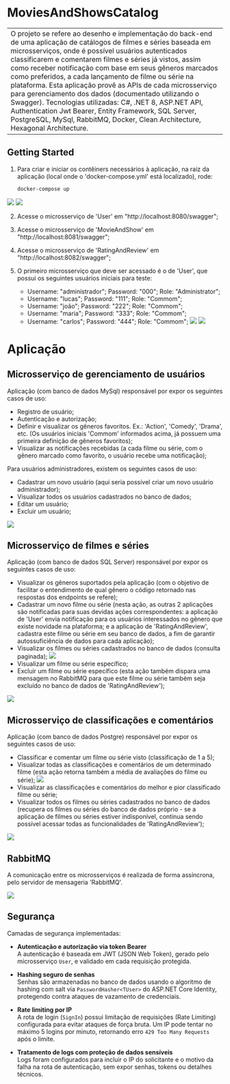 ﻿# MoviesAndShowsCatalog
<table>
<tr>
<td>
  O projeto se refere ao desenho e implementação do back-end de uma aplicação de catálogos de filmes e séries baseada em microsserviços, onde é possível usuários autenticados classificarem e comentarem filmes e séries já vistos, assim como receber notificação com base em seus gêneros marcados como preferidos, a cada lançamento de filme ou série na plataforma. Esta aplicação provê as APIs	de cada microsserviço para gerenciamento dos dados (documentado utilizando o Swagger). Tecnologias utilizadas: C#, .NET 8, ASP.NET API, Authentication Jwt Bearer, Entity Framework, SQL Server, PostgreSQL, MySql, RabbitMQ, Docker, Clean Architecture, Hexagonal Architecture.
</td>
</tr>
</table>


## Getting Started
1. Para criar e iniciar os contêiners necessários à aplicação, na raiz da aplicação (local onde o 'docker-compose.yml' está localizado), rode:
   ```bash
   docker-compose up
   ```
![](https://github.com/Git-Lucas/MoviesAndShowsCatalog/blob/master/imgs/docker-compose.png)
![](https://github.com/Git-Lucas/MoviesAndShowsCatalog/blob/master/imgs/docker-compose1.png)

2. Acesse o microsserviço de 'User' em "http://localhost:8080/swagger";

3. Acesse o microsserviço de 'MovieAndShow' em "http://localhost:8081/swagger";

4. Acesse o microsserviço de 'RatingAndReview' em "http://localhost:8082/swagger";

5. O primeiro microsserviço que deve ser acessado é o de 'User', que possui os seguintes usuários iniciais para teste:
	- Username: "administrador"; Password: "000"; Role: "Administrator";
	- Username: "lucas"; Password: "111"; Role: "Commom";
	- Username: "joão"; Password: "222"; Role: "Commom";
	- Username: "maria"; Password: "333"; Role: "Commom";
	- Username: "carlos"; Password: "444"; Role: "Commom";
	![](https://github.com/Git-Lucas/MoviesAndShowsCatalog/blob/master/imgs/Token.png)
	![](https://github.com/Git-Lucas/MoviesAndShowsCatalog/blob/master/imgs/Token1.png)


# Aplicação
## Microsserviço de gerenciamento de usuários
Aplicação (com banco de dados MySql) responsável por expor os seguintes casos de uso:
- Registro de usuário; 
- Autenticação e autorização;
- Definir e visualizar os gêneros favoritos. Ex.: 'Action', 'Comedy', 'Drama', etc. (Os usuários iniciais 'Commom' informados acima, já possuem uma primeira definição de gêneros favoritos);
- Visualizar as notificações recebidas (a cada filme ou série, com o gênero marcado como favorito, o usuário recebe uma notificação);

Para usuários administradores, existem os seguintes casos de uso:
- Cadastrar um novo usuário (aqui seria possível criar um novo usuário administrador);
- Visualizar todos os usuários cadastrados no banco de dados;
- Editar um usuário;
- Excluir um usuário;

![](https://github.com/Git-Lucas/MoviesAndShowsCatalog/blob/master/imgs/User.png)

## Microsserviço de filmes e séries
Aplicação (com banco de dados SQL Server) responsável por expor os seguintes casos de uso:
- Visualizar os gêneros suportados pela aplicação (com o objetivo de facilitar o entendimento de qual gênero o código retornado nas respostas dos endpoints se refere);
- Cadastrar um novo filme ou série (nesta ação, as outras 2 aplicações são notificadas para suas devidas ações correspondentes: a aplicação de 'User' envia notificação para os usuários interessados no gênero que existe novidade na plataforma; e a aplicação de 'RatingAndReview', cadastra este filme ou série em seu banco de dados, a fim de garantir autossuficiência de dados para cada aplicação);
- Visualizar os filmes ou séries cadastrados no banco de dados (consulta paginada);
![](https://github.com/Git-Lucas/MoviesAndShowsCatalog/blob/master/imgs/MovieAndShowPaginated.png)
- Visualizar um filme ou série específico;
- Excluir um filme ou série específico (esta ação também dispara uma mensagem no RabbitMQ para que este filme ou série também seja excluído no banco de dados de 'RatingAndReview');

![](https://github.com/Git-Lucas/MoviesAndShowsCatalog/blob/master/imgs/MovieAndShow.png)

## Microsserviço de classificações e comentários
Aplicação (com banco de dados Postgre) responsável por expor os seguintes casos de uso:
- Classificar e comentar um filme ou série visto (classificação de 1 a 5);
- Visualizar todas as classificações e comentários de um determinado filme (esta ação retorna também a média de avaliações do filme ou série);
![](https://github.com/Git-Lucas/MoviesAndShowsCatalog/blob/master/imgs/RatingsAndReviewsByVisualProduction.png)
- Visualizar as classificações e comentários do melhor e pior classificado filme ou série;
- Visualizar todos os filmes ou séries cadastrados no banco de dados (recupera os filmes ou séries do banco de dados próprio - se a aplicação de filmes ou séries estiver indisponível, continua sendo possível acessar todas as funcionalidades de 'RatingAndReview');

![](https://github.com/Git-Lucas/MoviesAndShowsCatalog/blob/master/imgs/RatingAndReview.png)

## RabbitMQ
A comunicação entre os microsserviços é realizada de forma assíncrona, pelo servidor de mensageria 'RabbitMQ'.

![](https://github.com/Git-Lucas/MoviesAndShowsCatalog/blob/master/imgs/RabbitMQ.png)


## Segurança

Camadas de segurança implementadas:

- **Autenticação e autorização via token Bearer**  
  A autenticação é baseada em JWT (JSON Web Token), gerado pelo microsserviço `User`, e validado em cada requisição protegida.

- **Hashing seguro de senhas**  
  Senhas são armazenadas no banco de dados usando o algoritmo de hashing com salt via `PasswordHasher<TUser>` do ASP.NET Core Identity, protegendo contra ataques de vazamento de credenciais.

- **Rate limiting por IP**  
  A rota de login (`SignIn`) possui limitação de requisições (Rate Limiting) configurada para evitar ataques de força bruta. Um IP pode tentar no máximo 5 logins por minuto, retornando erro `429 Too Many Requests` após o limite.

- **Tratamento de logs com proteção de dados sensíveis**  
  Logs foram configurados para incluir o IP do solicitante e o motivo da falha na rota de autenticação, sem expor senhas, tokens ou detalhes técnicos.